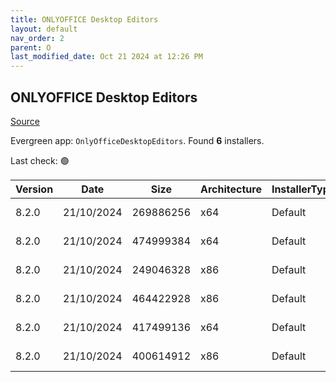 ```yaml
---
title: ONLYOFFICE Desktop Editors
layout: default
nav_order: 2
parent: O
last_modified_date: Oct 21 2024 at 12:26 PM
---
```


## ONLYOFFICE Desktop Editors

[Source](https://www.onlyoffice.com/desktop.aspx)

Evergreen app: `OnlyOfficeDesktopEditors`. Found **6** installers.

Last check: 🟢

| Version | Date       | Size      | Architecture | InstallerType | Type | URI                                                                                                                                                                                                |
| ------- | ---------- | --------- | ------------ | ------------- | ---- | -------------------------------------------------------------------------------------------------------------------------------------------------------------------------------------------------- |
| 8.2.0   | 21/10/2024 | 269886256 | x64          | Default       | exe  | [https://github.com/ONLYOFFICE/DesktopEditors/releases/download/v8.2.0/DesktopEditors_x64.exe](https://github.com/ONLYOFFICE/DesktopEditors/releases/download/v8.2.0/DesktopEditors_x64.exe)       |
| 8.2.0   | 21/10/2024 | 474999384 | x64          | Default       | exe  | [https://github.com/ONLYOFFICE/DesktopEditors/releases/download/v8.2.0/DesktopEditors_x64_xp.exe](https://github.com/ONLYOFFICE/DesktopEditors/releases/download/v8.2.0/DesktopEditors_x64_xp.exe) |
| 8.2.0   | 21/10/2024 | 249046328 | x86          | Default       | exe  | [https://github.com/ONLYOFFICE/DesktopEditors/releases/download/v8.2.0/DesktopEditors_x86.exe](https://github.com/ONLYOFFICE/DesktopEditors/releases/download/v8.2.0/DesktopEditors_x86.exe)       |
| 8.2.0   | 21/10/2024 | 464422928 | x86          | Default       | exe  | [https://github.com/ONLYOFFICE/DesktopEditors/releases/download/v8.2.0/DesktopEditors_x86_xp.exe](https://github.com/ONLYOFFICE/DesktopEditors/releases/download/v8.2.0/DesktopEditors_x86_xp.exe) |
| 8.2.0   | 21/10/2024 | 417499136 | x64          | Default       | msi  | [https://github.com/ONLYOFFICE/DesktopEditors/releases/download/v8.2.0/DesktopEditors_x64.msi](https://github.com/ONLYOFFICE/DesktopEditors/releases/download/v8.2.0/DesktopEditors_x64.msi)       |
| 8.2.0   | 21/10/2024 | 400614912 | x86          | Default       | msi  | [https://github.com/ONLYOFFICE/DesktopEditors/releases/download/v8.2.0/DesktopEditors_x86.msi](https://github.com/ONLYOFFICE/DesktopEditors/releases/download/v8.2.0/DesktopEditors_x86.msi)       |
